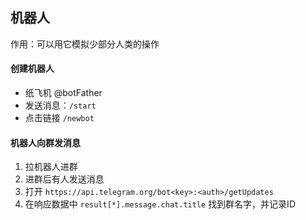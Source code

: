 ## 机器人

作用：可以用它模拟少部分人类的操作



#### 创建机器人

* 纸飞机 @botFather
* 发送消息：`/start`
* 点击链接 `/newbot`



#### 机器人向群发消息

1. 拉机器人进群
2. 进群后有人发送消息
3. 打开 `https://api.telegram.org/bot<key>:<auth>/getUpdates`
4. 在响应数据中 `result[*].message.chat.title` 找到群名字，并记录ID






